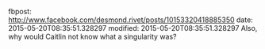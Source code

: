 fbpost: http://www.facebook.com/desmond.rivet/posts/10153320418885350
date: 2015-05-20T08:35:51.328297
modified: 2015-05-20T08:35:51.328297
Also, why would Caitlin not know what a singularity was?